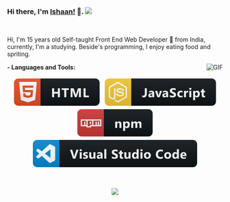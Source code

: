 ### Hi there, I'm [Ishaan!](http://flyingphantom.github.io) 👋.  ![](https://pronoun.cyou/x/y?subject=He&object=Him&height=20)

<br/>

Hi, I'm 15 years old Self-taught Front End Web Developer 🚀 from India, currently, I'm a studying. Beside's programming, I enjoy eating food and spriting.

<img align="right" alt="GIF" src="https://media.giphy.com/media/836HiJc7pgzy8iNXCn/giphy.gif" />

**- Languages and Tools:**  

<p align="center">
  <img src="https://raw.githubusercontent.com/FlyingPhantom/FlyingPhantom/master/images/html.svg" alt="html" style="vertical-align:top; margin:4px">    
  <img src="https://raw.githubusercontent.com/FlyingPhantom/FlyingPhantom/master/images/js.svg" alt="js" style="vertical-align:top; margin:4px">
  <img src="https://raw.githubusercontent.com/FlyingPhantom/FlyingPhantom/master/images/npm.svg" alt="npm" style="vertical-align:top; margin:4px">
  <img src="https://raw.githubusercontent.com/FlyingPhantom/FlyingPhantom/master/images/vscode.svg" alt="vscode" style="vertical-align:top; margin:4px">
</p>

<br/>

<p align="center" >
    <img  src="https://github-readme-stats.vercel.app/api?username=flyingphantom&&show_icons=true&theme=radical"/>
</p>


<!--
**FlyingPhantom/FlyingPhantom** is a ✨ _special_ ✨ repository because its `README.md` (this file) appears on your GitHub profile.

Here are some ideas to get you started:

- 🔭 I’m currently working on ...
- 🌱 I’m currently learning ...
- 👯 I’m looking to collaborate on ...
- 🤔 I’m looking for help with ...
- 💬 Ask me about ...
- 📫 How to reach me: ...
- 😄 Pronouns: ...
- ⚡ Fun fact: ...
-->
